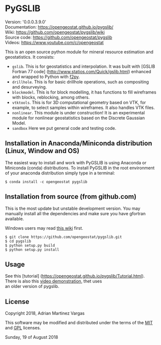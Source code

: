 PyGSLIB
=======

Version:  '0.0.0.3.9.0'  
Documentation: https://opengeostat.github.io/pygslib/   
Wiki: https://github.com/opengeostat/pygslib/wiki   
Source code: https://github.com/opengeostat/pygslib   
Videos: https://www.youtube.com/c/opengeostat   

This is an open source python module for mineral resource estimation and geostatistics. It consists:  

- ``gslib``. This is for geostatistics and interpolation. It was built with
 [GSLIB Fortran 77 code] (http://www.statios.com/Quick/gslib.html) enhanced and
 wrapped to Python with [f2py](http://docs.scipy.org/doc/numpy-dev/f2py/).
- ``drillhole``. This is for basic drillhole operations, such as compositing and desurveying.
- ``blockmodel``. This is for block modelling, it has functions to fill wireframes
 with blocks, reblocking, among others.
- ``vtktools``. This is for 3D computational geometry based on VTK, for example,
 to select samples within wireframes. It also handles VTK files.
- ``nonlinear``. This module is under construction! It is an experimental module
 for nonlinear geostatistics based on the Discrete Gaussian Model.
- `sandbox` Here we put general code and testing code.

Installation in Anaconda/Miniconda distribution (Linux, Window and OS)
------------
The easiest way to install and work with PyGSLIB is using Anaconda or Miniconda (conda) distributions. To install PyGSLIB in the root environment of your anaconda distribution simply type in a terminal:  

```
$ conda install -c opengeostat pygslib
```

Installation from source (from github.com)
--------------------
This is the most update but unstable development version. You may manually
install all the dependencies and make sure you have gfortran available.  

Windows users may read [this wiki](https://www.youtube.com/c/opengeostat) first.

```
$ git clone https://github.com/opengeostat/pygslib.git
$ cd pygslib
$ python setup.py build
$ python setup.py install
```

Usage
-----
See this [tutorial] (https://opengeostat.github.io/pygslib/Tutorial.html). There is also this [video demonstration]( https://youtu.be/SEwKy6wJbLE), thet uses  
an older version of pygslib.

License
-------
Copyright 2018, Adrian Martinez Vargas

This software may be modified and distributed under the terms of the
[MIT](https://github.com/opengeostat/pygslib/blob/master/LICENSE.txt) and [GPL](https://www.gnu.org/licenses/gpl-3.0.en.html) licenses.  

Sunday, 19 of August 2018
